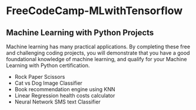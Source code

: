 # FreeCodeCamp-MLwithTensorflow

## Machine Learning with Python Projects
Machine learning has many practical applications. By completing these free and challenging coding projects, you will demonstrate that you have a good foundational knowledge of machine learning, and qualify for your Machine Learning with Python certification.

- Rock Paper Scissors
- Cat vs Dog Image Classifier
- Book recommendation engine using KNN
- Linear Regression health costs calculator
- Neural Network SMS text Classifier
